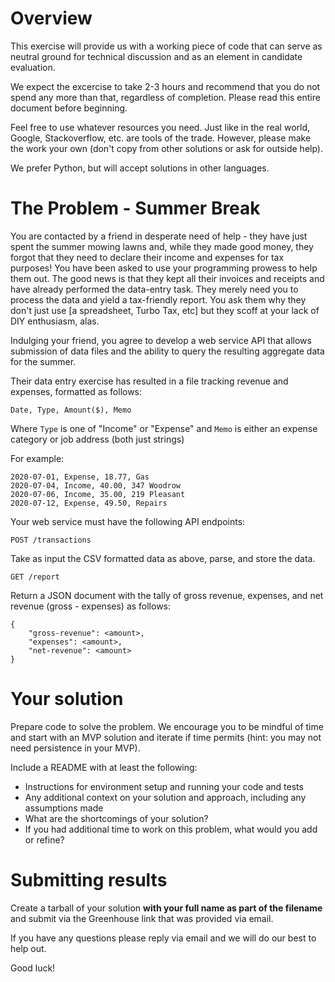 # Overview

This exercise will provide us with a working piece of code that can serve as neutral ground for technical discussion and as an element in candidate evaluation. 

We expect the excercise to take 2-3 hours and recommend that you do not spend any more than that, regardless of completion. Please read this entire document before beginning.

Feel free to use whatever resources you need. Just like in the real world, Google, Stackoverflow, etc. are tools of the trade. However, please make the work your own (don't copy from other solutions or ask for outside help).

We prefer Python, but will accept solutions in other languages.


# The Problem - Summer Break

You are contacted by a friend in desperate need of help - they have just spent the summer mowing lawns and, while they made good money, they forgot that they need to declare their income and expenses for tax purposes! You have been asked to use your programming prowess to help them out. The good news is that they kept all their invoices and receipts and have already performed the data-entry task. They merely need you to process the data and yield a tax-friendly report. You ask them why they don't just use [a spreadsheet, Turbo Tax, etc] but they scoff at your lack of DIY enthusiasm, alas.

Indulging your friend, you agree to develop a web service API that allows submission of data files and the ability to query the resulting aggregate data for the summer.

Their data entry exercise has resulted in a file tracking revenue and expenses, formatted as follows:

`Date, Type, Amount($), Memo`

Where `Type` is one of "Income" or "Expense" and `Memo` is either an expense category or job address (both just strings)

For example:
```
2020-07-01, Expense, 18.77, Gas
2020-07-04, Income, 40.00, 347 Woodrow
2020-07-06, Income, 35.00, 219 Pleasant
2020-07-12, Expense, 49.50, Repairs
```

Your web service must have the following API endpoints:

`POST /transactions`

Take as input the CSV formatted data as above, parse, and store the data.

`GET /report`

Return a JSON document with the tally of gross revenue, expenses, and net revenue (gross - expenses) as follows:

```
{
    "gross-revenue": <amount>,
    "expenses": <amount>,
    "net-revenue": <amount>
}
```

# Your solution

Prepare code to solve the problem. We encourage you to be mindful of time and start with an MVP solution and iterate if time permits (hint: you may not need persistence in your MVP).

Include a README with at least the following:

- Instructions for environment setup and running your code and tests
- Any additional context on your solution and approach, including any assumptions made
- What are the shortcomings of your solution?
- If you had additional time to work on this problem, what would you add or refine?

# Submitting results

Create a tarball of your solution **with your full name as part of the filename** and submit via the Greenhouse link that was provided via email.

If you have any questions please reply via email and we will do our best to help out.

Good luck!
